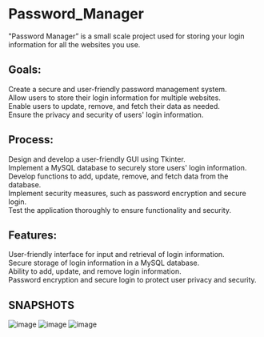 # Password_Manager

"Password Manager” is a small scale project used for storing your login information for all the websites you use.




## Goals:

Create a secure and user-friendly password management system.<br>
Allow users to store their login information for multiple websites.<br>
Enable users to update, remove, and fetch their data as needed.<br>
Ensure the privacy and security of users' login information.<br>

## Process:

Design and develop a user-friendly GUI using Tkinter.<br>
Implement a MySQL database to securely store users' login information.<br>
Develop functions to add, update, remove, and fetch data from the database.<br>
Implement security measures, such as password encryption and secure login.<br>
Test the application thoroughly to ensure functionality and security.<br>

## Features:

User-friendly interface for input and retrieval of login information.<br>
Secure storage of login information in a MySQL database.<br>
Ability to add, update, and remove login information.<br>
Password encryption and secure login to protect user privacy and security.<br>


## SNAPSHOTS
![image](https://github.com/khanaisahana/Password_Manager/assets/67268473/c8ee0a4b-7771-4cb9-9b0a-ddb8d178c33d)
![image](https://github.com/khanaisahana/Password_Manager/assets/67268473/6e2334e6-2755-4a55-b24d-1d587a5e9863)
![image](https://github.com/khanaisahana/Password_Manager/assets/67268473/3fa4b086-d890-484b-b0e0-6ceaa842086e)

